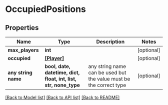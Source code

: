 # OccupiedPositions


## Properties
Name | Type | Description | Notes
------------ | ------------- | ------------- | -------------
**max_players** | **int** |  | [optional] 
**occupied** | [**[Player]**](Player.md) |  | [optional] 
**any string name** | **bool, date, datetime, dict, float, int, list, str, none_type** | any string name can be used but the value must be the correct type | [optional]

[[Back to Model list]](../README.md#documentation-for-models) [[Back to API list]](../README.md#documentation-for-api-endpoints) [[Back to README]](../README.md)


